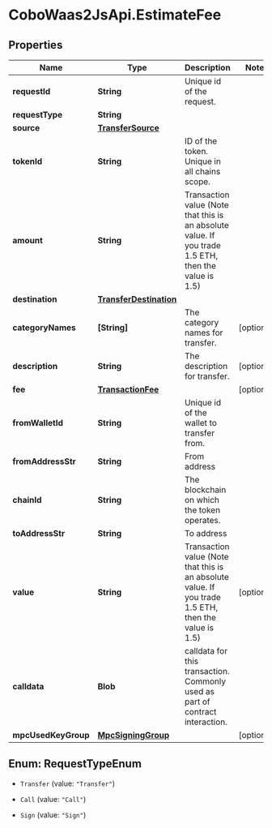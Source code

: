 # CoboWaas2JsApi.EstimateFee

## Properties

Name | Type | Description | Notes
------------ | ------------- | ------------- | -------------
**requestId** | **String** | Unique id of the request. | 
**requestType** | **String** |  | 
**source** | [**TransferSource**](TransferSource.md) |  | 
**tokenId** | **String** | ID of the token. Unique in all chains scope. | 
**amount** | **String** | Transaction value (Note that this is an absolute value. If you trade 1.5 ETH, then the value is 1.5)  | 
**destination** | [**TransferDestination**](TransferDestination.md) |  | 
**categoryNames** | **[String]** | The category names for transfer. | [optional] 
**description** | **String** | The description for transfer. | [optional] 
**fee** | [**TransactionFee**](TransactionFee.md) |  | [optional] 
**fromWalletId** | **String** | Unique id of the wallet to transfer from. | 
**fromAddressStr** | **String** | From address | 
**chainId** | **String** | The blockchain on which the token operates. | 
**toAddressStr** | **String** | To address | 
**value** | **String** | Transaction value (Note that this is an absolute value. If you trade 1.5 ETH, then the value is 1.5)  | [optional] 
**calldata** | **Blob** | calldata for this transaction. Commonly used as part of contract interaction.  | 
**mpcUsedKeyGroup** | [**MpcSigningGroup**](MpcSigningGroup.md) |  | [optional] 



## Enum: RequestTypeEnum


* `Transfer` (value: `"Transfer"`)

* `Call` (value: `"Call"`)

* `Sign` (value: `"Sign"`)




